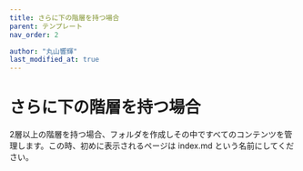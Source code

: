 ```yaml
---
title: さらに下の階層を持つ場合
parent: テンプレート
nav_order: 2

author: "丸山響輝"
last_modified_at: true
---
```


# さらに下の階層を持つ場合

2層以上の階層を持つ場合、フォルダを作成しその中ですべてのコンテンツを管理します。この時、初めに表示されるページは index.md という名前にしてください。
